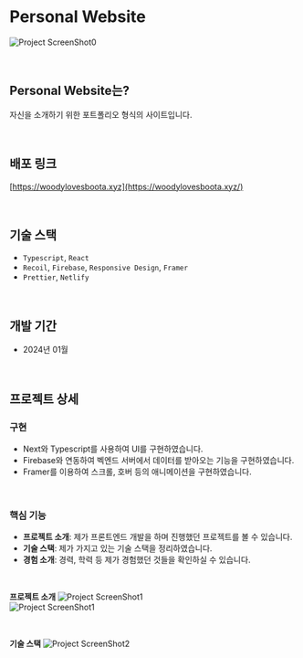 # Personal Website

![Project ScreenShot0](https://firebasestorage.googleapis.com/v0/b/travelgo-6fa6a.appspot.com/o/Portfolio%2F1704345778942.webp?alt=media&token=33598474-e14e-4493-afe1-9b1e01d5dcde)

<br>

## Personal Website는?

자신을 소개하기 위한 포트폴리오 형식의 사이트입니다.

<br>

## 배포 링크

[https://woodylovesboota.xyz](https://woodylovesboota.xyz/)

<br>

## 기술 스택

- `Typescript`, `React`
- `Recoil`, `Firebase`, `Responsive Design`, `Framer`
- `Prettier`, `Netlify`

<br>

## 개발 기간

- 2024년 01월

<br>

## 프로젝트 상세

### 구현

- Next와 Typescript를 사용하여 UI를 구현하였습니다.
- Firebase와 연동하여 벡엔드 서버에서 데이터를 받아오는 기능을 구현하였습니다.
- Framer를 이용하여 스크롤, 호버 등의 애니메이션을 구현하였습니다.
<br>

### 핵심 기능

- **프로젝트 소개**: 제가 프론트엔드 개발을 하며 진행했던 프로젝트를 볼 수 있습니다.
- **기술 스택**: 제가 가지고 있는 기술 스택을 정리하였습니다.
- **경험 소개**: 경력, 학력 등 제가 경험했던 것들을 확인하실 수 있습니다.

<br>

**프로젝트 소개**
![Project ScreenShot1](https://firebasestorage.googleapis.com/v0/b/travelgo-6fa6a.appspot.com/o/Portfolio%2F1704347290241.webp?alt=media&token=7ae62f1d-e8af-43a8-8941-b095f771dac0)
<br>
![Project ScreenShot1](https://firebasestorage.googleapis.com/v0/b/travelgo-6fa6a.appspot.com/o/Portfolio%2F1704346056093.webp?alt=media&token=9f86fe52-a560-4442-9e88-4dd410b88199)


<br>

**기술 스택**
![Project ScreenShot2](https://firebasestorage.googleapis.com/v0/b/travelgo-6fa6a.appspot.com/o/Portfolio%2F1704347267573.webp?alt=media&token=55049ed5-fb7c-4fd7-bedb-9a11f4d55c8c)


